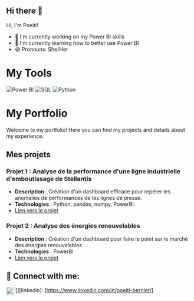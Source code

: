 ## Hi there 👋

Hi, I'm Poeiti!

- 🔭 I'm currently working on my Power BI skills
- 🌱 I'm currently learning how to better use Power BI
- 😄 Pronouns: She/Her

# My Tools

![Power BI](https://img.shields.io/badge/Business%20Intelligence-Power%20BI-informational?style=flat&logo=powerbi&color=F2C811)
![SQL](https://img.shields.io/badge/Database-SQL-informational?style=flat&logo=sqlite&color=003B57)
![Python](https://img.shields.io/badge/Code-Python-informational?style=flat&logo=python&color=3776AB)

# My Portfolio

Welcome to my portfolio! Here you can find my projects and details about my experience.

<!--
## Download My CV

[![Download My CV](https://img.shields.io/badge/Download%20My%20CV-blue)](https://github.com/Poeiti-Bernier/Poeiti-Bernier/blob/main/CV-Bernier%20Poeiti.pdf)
-->

## Mes projets
### Projet 1 : Analyse de la performance d'une ligne industrielle d'emboutissage de Stellantis  
- **Description** : Création d'un dashboard efficace pour repérer les anomalies de performances de les lignes de presse.
- **Technologies** : Python, pandas, numpy, PowerBI. 
- [Lien vers le projet](https://github.com/Poeiti-Bernier/Stellantis)

### Projet 2 : Analyse des énergies renouvelables
- **Description** : Création d'un dashboard pour faire le point sur le marché des énergies renouvelables
- **Technologies** : PowerBI
- [Lien vers le projet](https://github.com/Poeiti-Bernier/Renewable-energies-market-2010-2024)
  
<h2> 🤳 Connect with me:</h2>

[<img align="left" alt="JoshMadakor | LinkedIn" width="22px" src="https://cdn.jsdelivr.net/npm/simple-icons@v3/icons/linkedin.svg" />][linkedin]: [https://www.linkedin.com/in/poeiti-bernier/]

<!--
**joshmadakor1/joshmadakor1** is a ✨ _special_ ✨ repository because its `README.md` (this file) appears on your GitHub profile.

Here are some ideas to get you started:
-->

<!--Code to use : 
# Header Examples

# H1 Header
## H2 Header
### H3 Header

---

## Text Formatting

**Bold Text**

*Italic Text*

**_Bold and Italic Text_**

~~Strikethrough~~

---

## Lists

### Unordered List
- Item 1
- Item 2
  - Subitem 2.1
  - Subitem 2.2

### Ordered List
1. First item
2. Second item
   1. Subitem 2.1
   2. Subitem 2.2

---

## Links and Images

### Link
[GitHub](https://github.com)

### Image
![GitHub Logo](https://github.githubassets.com/images/modules/logos_page/GitHub-Mark.png)
-->
